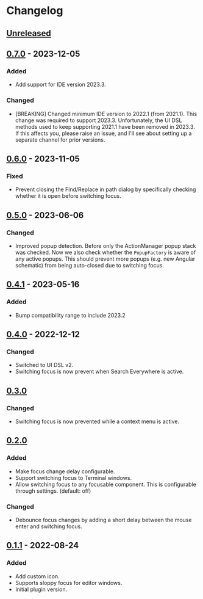 # Changelog

## [Unreleased]

## [0.7.0] - 2023-12-05

### Added
- Add support for IDE version 2023.3.

### Changed
- [BREAKING] Changed minimum IDE version to 2022.1 (from 2021.1). This change was required to support 2023.3.
  Unfortunately, the UI DSL methods used to keep supporting 2021.1 have been removed in 2023.3.
  If this affects you, please raise an issue, and I'll see about setting up a separate channel for prior versions.

## [0.6.0] - 2023-11-05

### Fixed
- Prevent closing the Find/Replace in path dialog by specifically checking whether it is open before switching focus.

## [0.5.0] - 2023-06-06

### Changed
- Improved popup detection. Before only the ActionManager popup stack was checked. Now we also check whether
  the `PopupFactory` is aware of any active popups. This should prevent more popups (e.g. new Angular schematic) from
  being auto-closed due to switching focus.

## [0.4.1] - 2023-05-16

### Added
- Bump compatibility range to include 2023.2

## [0.4.0] - 2022-12-12

### Changed
- Switched to UI DSL v2.
- Switching focus is now prevent when Search Everywhere is active.

## [0.3.0]

### Changed
- Switching focus is now prevented while a context menu is active.

## [0.2.0]

### Added
- Make focus change delay configurable.
- Support switching focus to Terminal windows.
- Allow switching focus to any focusable component. This is configurable through settings. (default: off)

### Changed
- Debounce focus changes by adding a short delay between the mouse enter and switching focus.

## [0.1.1] - 2022-08-24

### Added
- Add custom icon.
- Supports sloppy focus for editor windows.
- Initial plugin version.

[Unreleased]: https://github.com/jwillebrands/ij-sloppy-focus/compare/v0.7.0...HEAD
[0.7.0]: https://github.com/jwillebrands/ij-sloppy-focus/compare/v0.6.0...v0.7.0
[0.6.0]: https://github.com/jwillebrands/ij-sloppy-focus/compare/v0.5.0...v0.6.0
[0.5.0]: https://github.com/jwillebrands/ij-sloppy-focus/compare/v0.4.1...v0.5.0
[0.4.1]: https://github.com/jwillebrands/ij-sloppy-focus/compare/v0.4.0...v0.4.1
[0.4.0]: https://github.com/jwillebrands/ij-sloppy-focus/compare/v0.3.0...v0.4.0
[0.3.0]: https://github.com/jwillebrands/ij-sloppy-focus/compare/v0.2.0...v0.3.0
[0.2.0]: https://github.com/jwillebrands/ij-sloppy-focus/compare/v0.1.1...v0.2.0
[0.1.1]: https://github.com/jwillebrands/ij-sloppy-focus/commits/v0.1.1
